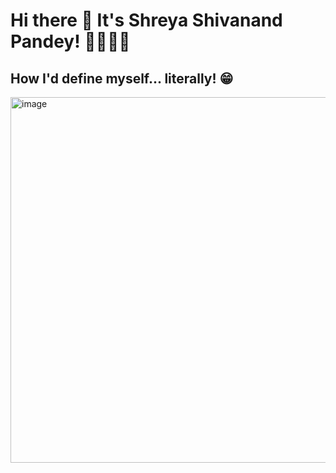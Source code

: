 # </t> Hi there 👋          It's Shreya Shivanand Pandey! 👩‍💻👩‍🎓

## How I'd define myself... literally! 😁

<img width="585" alt="image" src="https://github.com/user-attachments/assets/02ba9181-0a25-4763-915d-db0ff40cd85f">






<!--
**ShreyaPanday/ShreyaPanday** is a ✨ _special_ ✨ repository because its `README.md` (this file) appears on your GitHub profile.

Here are some ideas to get you started:

- 🔭 I’m currently working on ...
- 🌱 I’m currently learning ...
- 👯 I’m looking to collaborate on ...
- 🤔 I’m looking for help with ...
- 💬 Ask me about ...
- 📫 How to reach me: ...
- 😄 Pronouns: ...
- ⚡ Fun fact: ...
-->
